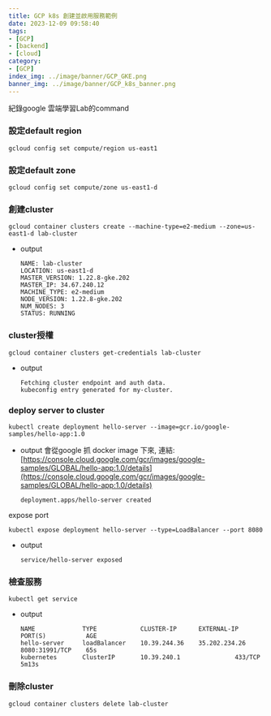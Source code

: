 ```yaml
---
title: GCP k8s 創建並啟用服務範例
date: 2023-12-09 09:58:40
tags:
- [GCP]
- [backend]
- [cloud]
category:
- [GCP]
index_img: ../image/banner/GCP_GKE.png
banner_img: ../image/banner/GCP_k8s_banner.png
---
```

紀錄google 雲端學習Lab的command
### 設定default region
```shell
gcloud config set compute/region us-east1
```

### 設定default zone
```shell
gcloud config set compute/zone us-east1-d
```
### 創建cluster
```shell
gcloud container clusters create --machine-type=e2-medium --zone=us-east1-d lab-cluster
```
- output
    ```text
    NAME: lab-cluster
    LOCATION: us-east1-d
    MASTER_VERSION: 1.22.8-gke.202
    MASTER_IP: 34.67.240.12
    MACHINE_TYPE: e2-medium
    NODE_VERSION: 1.22.8-gke.202
    NUM_NODES: 3
    STATUS: RUNNING
    ```
### cluster授權
```shell
gcloud container clusters get-credentials lab-cluster
```
- output
    ```text
    Fetching cluster endpoint and auth data.
    kubeconfig entry generated for my-cluster.
    ```
### deploy server to cluster
```shell
kubectl create deployment hello-server --image=gcr.io/google-samples/hello-app:1.0
```
- output
  會從google 抓 docker image 下來, 連結: [https://console.cloud.google.com/gcr/images/google-samples/GLOBAL/hello-app:1.0/details](https://console.cloud.google.com/gcr/images/google-samples/GLOBAL/hello-app:1.0/details)
    ```text
    deployment.apps/hello-server created
    ```
expose port
```shell
kubectl expose deployment hello-server --type=LoadBalancer --port 8080
```
- output
  ```text
  service/hello-server exposed
  ```
### 檢查服務
```shell
kubectl get service
```
- output
  ```text
  NAME             TYPE            CLUSTER-IP      EXTERNAL-IP     PORT(S)           AGE
  hello-server     loadBalancer    10.39.244.36    35.202.234.26   8080:31991/TCP    65s
  kubernetes       ClusterIP       10.39.240.1               433/TCP           5m13s
  ```
### 刪除cluster
```shell
gcloud container clusters delete lab-cluster
```
